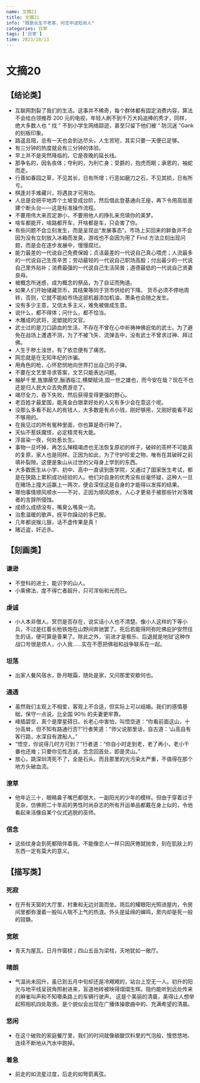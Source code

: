 ```yaml
---
name: 文摘21
title: 文摘21
info: "既是长生不老客，何恋中途短命人"
categories: 日常
tags: ['日常']
time: 2023/10/13
---
```


# 文摘20

## 【结论类】

- 互联网割裂了我们的生活。这事并不稀奇，每个群体都有固定消费内容，算法不会给白领推荐 200 元的电视，年轻人刷不到千万大妈追捧的秀才，同样，绝大多数人也 “ 找 ” 不到小学生网络踪迹，甚至只留下他们被 “ 防沉迷 ”Gank 的刻板印象。
- 路遥且阻，总有一天也会到达尽头，人生苦短，其实只要一天便已足够。
- 有三分钟的热度就会有三分钟的体验。
- 早上并不是突然降临的。它是夜晚的延长线。
- 那争名的，因名丧体；夺利的，为利亡身；受爵的，抱虎而眠；承恩的，袖蛇而走。
- 行善如春园之草，不见其长，日有所增；行恶如磨刀之石，不见其损，日有所亏。
- 棋逢对手难藏兴，将遇良才可用功。
- 人总是会把平地弄个土坡变成台阶，然后借此登基通向王座，再下令用高低差建个断头台——这是标准操作流程。
- 不要用伟大来否定渺小，不要用他人的挣扎来充填你的美梦。
- 啥车都能开，啥路都开车，开啥都是车，只会害了你。
- 有些问题不会立刻发生，而是呈现出“发展事态”。市场上买回来的鲜鱼并不会因为没有立刻放入冰箱而发臭，游戏也不会因为用了 Find 方法立刻出现问题，而是会在逐步发展中，慢慢腐烂。
- 能力最差的一代说自己免费保姆；贞洁最差的一代说自己真心喂虎；人流最多的一代说自己生孩辛苦；劳动最轻的一代说自己职场高股；付出最少的一代说自己里外贴补；消费最强的一代说自己生活简普；道德最低的一代说自己贤妻良母。
- 被概念所迷惑，成为概念的祭品，为了自证而殉道。
- 如果人们开始储藏货币，其结果等同于货市供给的下降。 货币必须不停地周转，否则，它就不能給市场这部机器添加机油，萧条也会随之发生。
- 没有多少主意，又信太多主义，难免被做成生意。
- 说什么，都不得体；问什么，都不恰当。
- 木雕成的武将，泥塑就的文官。
- 武士过的是刀口舔血的生活，不存在不曾在心中祈祷神佛庇佑的武士。为了避免在战场上遭遇不测，为了不被飞矢、流弹击中，没有武士不曾求过神、拜过佛。
- 人生于秽土浊世，有了依恋便有了痛苦。
- 网恋就是在无知年纪的诈骗。
- 用角色的枪，心怀悲悯地向世界打出自己的子弹。
- 不要在文艺里寻求答案，文艺只能表达问题。
- 舳舻千里,旌旗蔽空,酾酒临江,横槊赋诗,固一世之雄也，而今安在哉？现在不也还是归人民大众去免费游览了。
- 竭尽全力，吞下失败，然后获得变得更强的野心。
- 老百姓才最爱国，能真金白银拿好处的人又有多少会在意这个呢。
- 没那么多看不起人的有钱人，大多数是有点小钱，刚好够用，又刚好能看不起不够用的。
- 在我见过的所有冤种里面，你也算是奇行种了。
- 天仙不惹妖魔怪，必定精灵有大能。
- 浮昙染一夜，何处惹长生。
- 事物一旦坏掉，再怎么殚精竭虑也无法恢复原初的样子，破碎的茶杯不可能真的复原，家人也是同样。正因为如此，为了守护珍爱之物，唯有在其破碎之前填补裂隙。这便是象山从过世的父母身上学到的东西。
- 大多数医生从小学、初中、高中一直读到医学院，又通过了国家医生考试，都是在狭路上累积成功经验的人。他们对自身的优秀没有丝毫怀疑，这种人一旦在赌场上撞大运赢上一两次，便会深信这是自身的才能得以发挥的结果。
- 哪怕事情顺风顺水——不对，正因为顺风顺水，人心才更易于被那些针对落魄者的言辞所侵蚀。
- 成绩么成绩没有，嘴臭么嘴臭一流。
- 治愈温暖的歌声，抚平你躁动的多巴胺。
- 几年都说猴儿狠，话不虚传果是真！
- 赌近盗，奸近杀。

## 【刻画类】

### 谦逊

- 不登科的进士，能识字的山人。
- 小乘佛法，度不得亡者超升，只可浑俗和光而已。

### 虔诚

- 小人本非僧人。冥罚是否存在，说实话小人也不清楚。像小人这样的下等小兵，不过是扛着长枪铁炮在山野间奔驰罢了。死后若能得阿弥陀佛庇护安然往生的话，便可算是善果了。除此之外，‘前进才是极乐、后退就是地狱’这种作战口号很是烦人，小人我……实在不愿把佛祖和战争联系在一起。

### 坦荡

- 出家人餐风宿水，卧月眠霜，随处是家，又问那里安歇何也。

### 通透

- 虽然我们主观上不相爱，客观上不合适，但实际上可以结婚。我们的感情基础，保守一点说，比全国 90％ 的夫妻更牢靠。
- 峰插碧空，真个是摩星碍日。长老心中害怕，叫悟空道：“你看前面这山，十分高耸，但不知有路通行否?”行者笑道：“师父说那里话，自古道：‘山高自有客行路，水深自有渡船人。”
- “悟空，你说得几时方可到？”行者道：“你自小时走到老，老了再小，老小千番也还难；只要你见性志诚，念念回首处，即是灵山。”
- 放心，跳深圳湾死不了，全是石头。而且那里的光污染太严重，不值得在那个地方头破血流。

### 潦草

- 他年近三十，眼睛鼻子嘴巴都很大，一副阳光的少年的模样。但由于穿着过于芜杂，仿佛把二十年前的男性时尚杂志的所有开运单品都戴在身上似的，令他看起来活像自某个仪式逃脱的巫师。

### 信念

- 这些纹身会到死都陪伴着我。不能像恋人一样只因厌倦就抛舍，刻在肌肤上的东西一定有莫大的意义。

## 【描写类】

### 死寂

- 在开有天窗的大厅里，村重和无边对面而坐。雨后的耀眼阳光照进屋内，令房间里都弥漫着一股叫人喘不上气的热浪。外头是延绵的蝉鸣，房内却是死一般的寂静。

### 宽敞

- 青天为屋瓦，日月作窗棂；四山五岳为梁柱，天地犹如一敞厅。

### 晴朗

- 气温尚未回升，虽已到五月中旬却还是冷飕飕的，站台上空无一人。初升的阳光与地平线呈锐角照射进来，盲道地砖被映得熠熠生辉。隐约能听到远处传来的麻雀叫声和不知哪条路上的车辆行驶声。
  这是个美丽的清晨，美得让人想举起照相机四处取景。是个貌似会出现在广播体操歌曲中的、充满希望的清晨。

### 悠闲

- 在这个破败的家庭餐厅里，我们的时间就像碳酸饮料里的气泡般，慢悠悠地、连续不断地从汽水中跑掉。

### 着急

- 前走的如流星过度，后走的如弩箭离弦。






